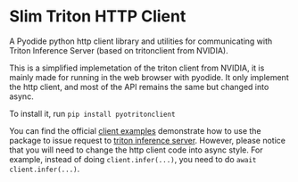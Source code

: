 # Slim Triton HTTP Client

A Pyodide python http client library and utilities for communicating with Triton Inference Server (based on tritonclient from NVIDIA).


This is a simplified implemetation of the triton client from NVIDIA, it is mainly made for running in the web browser with pyodide.
It only implement the http client, and most of the API remains the same but changed into async.

To install it, run `pip install pyotritonclient`

You can find the official [client examples](https://github.com/triton-inference-server/client/tree/main/src/python/examples) demonstrate how to use the 
package to issue request to [triton inference server](https://github.com/triton-inference-server/server). However, please notice that you will need to
change the http client code into async style. For example, instead of doing `client.infer(...)`, you need to do `await client.infer(...)`.